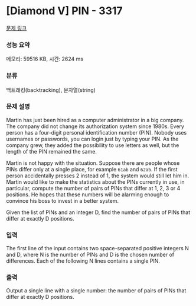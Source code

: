 # [Diamond V] PIN - 3317 

[문제 링크](https://www.acmicpc.net/problem/3317) 

### 성능 요약

메모리: 59516 KB, 시간: 2624 ms

### 분류

백트래킹(backtracking), 문자열(string)

### 문제 설명

<p>Martin has just been hired as a computer administrator in a big company. The company did not change its authorization system since 1980s. Every person has a four-digit personal identification number (PIN). Nobody uses usernames or passwords, you can login just by typing your PIN. As the company grew, they added the possibility to use letters as well, but the length of the PIN remained the same.</p>

<p>Martin is not happy with the situation. Suppose there are people whose PINs differ only at a single place, for example <code>61ab</code> and <code>62ab</code>. If the first person accidentally presses 2 instead of 1, the system would still let him in. Martin would like to make the statistics about the PINs currently in use, in particular, compute the number of pairs of PINs that differ at 1, 2, 3 or 4 positions. He hopes that these numbers will be alarming enough to convince his boss to invest in a better system.</p>

<p>Given the list of PINs and an integer D, find the number of pairs of PINs that differ at exactly D positions.</p>

### 입력 

 <p>The first line of the input contains two space-separated positive integers N and D, where N is the number of PINs and D is the chosen number of differences. Each of the following N lines contains a single PIN.</p>

### 출력 

 <p>Output a single line with a single number: the number of pairs of PINs that differ at exactly D positions.</p>

